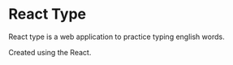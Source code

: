 # React Type
React type is a web application to practice typing english words.

Created using the React.